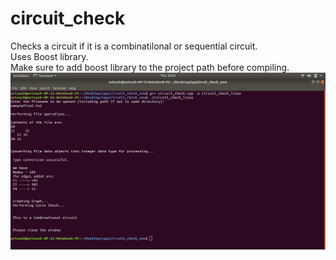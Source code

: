 # circuit_check
Checks a circuit if it is a combinatilonal or sequential circuit.<br>
Uses Boost library.<br>
Make sure to add boost library to the project path before compiling.<br>
<img src ="https://raw.githubusercontent.com/aviborn2fly/circuit_check/master/sample_screenshot.png">
